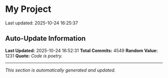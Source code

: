 # My Project


Last updated: 2025-10-24 16:25:37












































































































































































































































































































































































































































































































































































































































































































































































































































































































































































































































































































































































































































































































































































































































































































































































































































































































































































































































































































































































































































































































































































































































































































































































































































































































































































































































































































































































































































































































































































































































































































































































































































































































































































































































































































































































































































































































































































































































































































































































































































































































































































































































































































































































































































































































































































































































































































































































































































































































































































































































































































































## Auto-Update Information

**Last Updated:** 2025-10-24 16:52:31
**Total Commits:** 4549
**Random Value:** 1231
**Quote:** _Code is poetry._

---
_This section is automatically generated and updated._